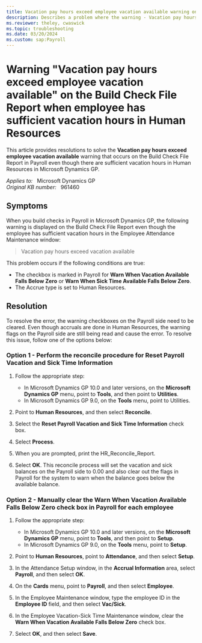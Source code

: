 ```yaml
---
title: Vacation pay hours exceed employee vacation available warning on the Build Check File Report
description: Describes a problem where the warning - Vacation pay hours exceed employee vacation available is displayed on the Build Check File Report in Payroll even though there are sufficient vacation hours in Human Resources in Microsoft Dynamics GP.
ms.reviewer: theley, cwaswick
ms.topic: troubleshooting
ms.date: 03/20/2024
ms.custom: sap:Payroll
---
```

# Warning "Vacation pay hours exceed employee vacation available" on the Build Check File Report when employee has sufficient vacation hours in Human Resources

This article provides resolutions to solve the **Vacation pay hours exceed employee vacation available** warning that occurs on the Build Check File Report in Payroll even though there are sufficient vacation hours in Human Resources in Microsoft Dynamics GP.

_Applies to:_ &nbsp; Microsoft Dynamics GP  
_Original KB number:_ &nbsp; 961460

## Symptoms

When you build checks in Payroll in Microsoft Dynamics GP, the following warning is displayed on the Build Check File Report even though the employee has sufficient vacation hours in the Employee Attendance Maintenance window:

> Vacation pay hours exceed vacation available

This problem occurs if the following conditions are true:

- The checkbox is marked in Payroll for **Warn When Vacation Available Falls Below Zero** or **Warn When Sick Time Available Falls Below Zero**.
- The Accrue type is set to Human Resources.

## Resolution

To resolve the error, the warning checkboxes on the Payroll side need to be cleared. Even though accruals are done in Human Resources, the warning flags on the Payroll side are still being read and cause the error. To resolve this issue, follow one of the options below:

### Option 1 - Perform the reconcile procedure for Reset Payroll Vacation and Sick Time Information

1. Follow the appropriate step:

   - In Microsoft Dynamics GP 10.0 and later versions, on the **Microsoft Dynamics GP** menu, point to **Tools**, and then point to **Utilities**.
   - In Microsoft Dynamics GP 9.0, on the **Tools** menu, point to Utilities.
2. Point to **Human Resources**, and then select **Reconcile**.
3. Select the **Reset Payroll Vacation and Sick Time Information** check box.
4. Select **Process**.
5. When you are prompted, print the HR_Reconcile_Report.
6. Select **OK**. This reconcile process will set the vacation and sick balances on the Payroll side to 0.00 and also clear out the flags in Payroll for the system to warn when the balance goes below the available balance.

### Option 2 - Manually clear the Warn When Vacation Available Falls Below Zero check box in Payroll for each employee

1. Follow the appropriate step:

   - In Microsoft Dynamics GP 10.0 and later versions, on the **Microsoft Dynamics GP** menu, point to **Tools**, and then point to **Setup**.
   - In Microsoft Dynamics GP 9.0, on the **Tools** menu, point to **Setup**.

2. Point to **Human Resources**, point to **Attendance**, and then select **Setup**.
3. In the Attendance Setup window, in the **Accrual Information** area, select **Payroll**, and then select **OK**.
4. On the **Cards** menu, point to **Payroll**, and then select **Employee**.
5. In the Employee Maintenance window, type the employee ID in the **Employee ID** field, and then select **Vac/Sick**.
6. In the Employee Vacation-Sick Time Maintenance window, clear the **Warn When Vacation Available Falls Below Zero** check box.
7. Select **OK**, and then select **Save**.
